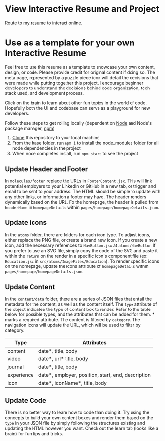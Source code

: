 # View Interactive Resume and Project
Route to [my resume](https://imaybeniki.github.io/project-resume/home) to interact online.

# Use as a template for your own Interactive Resume

Feel free to use this resume as a template to showcase your own content, design, or code. Please provide credit for original content if doing so. The meta page, represented by a puzzle piece icon will detail the decisions that were made while putting together this project. I encourage beginner developers to understand the decisions behind code organization, tech stack used, and development process.

Click on the brain to learn about other fun topics in the world of code. Hopefully both the UI and codebase can serve as a playground for new developers.

Follow these steps to get rolling locally (dependent on [Node](https://nodejs.org/en/download/) and Node's package manager, [npm](https://www.npmjs.com/))

1. [Clone](https://docs.github.com/en/github/creating-cloning-and-archiving-repositories/cloning-a-repository) this repository to your local machine
2. From the base folder, run `npm i` to install the node_modules folder for all node dependencies in the project
3. When node completes install, run `npm start` to see the project 

## Update Header and Footer

In `molecules/footer` replace the URLs in `FooterContent.jsx`. This will link potential employers to your LinkedIn or GitHub in a new tab, or trigger and email to be sent to your address. The HTML should be simple to update with any other links, or information a footer may have. The header renders dynamically based on the URL. Fo the homepage, the header is pulled from `headerName` in `homepageDetails` within `pages/homepage/homepageDetails.json`. 

## Update Icons

In the `atoms` folder, there are folders for each icon type. To adjust icons, either replace the PNG file, or create a brand new icon. If you create a new icon, add the necessary references to `NavButton.jsx` at `atoms/NavButton` If you prefer to use an SVG file, simply copy the code of the SVG and paste it within the `return` on the render in a specific icon's component file (ex: `Education.jsx` in `src/atoms/ImageFiles/Education`). To render specific icons on the homepage, update the icons attribute of `homepageDetails` within `pages/homepage/homepageDetails.json`.

## Update Content

In the `content/data` folder, there are a series of JSON files that entail the metadata for the content, as well as the content itself. The `type` attribute of the object indicates the type of content box to render. Refer to the table below for possible types, and the attributes that can be added for them. * marks a required attribute. The content is filtered by `category`. The navigation icons will update the URL, which will be used to filter by category.

Type | Attributes
--- | --------
content | date*, title, body
video | date*, url* title, body
journal | date*, title, body
experience | date*, employer, position, start, end, description
icon | date*, iconName*, title, body

## Update Code

There is no better way to learn how to code than doing it. Try using the concepts to build your own content boxes and render them based on the `type` in your JSON file by simply following the structures existing and updating the HTML however you want. Check out the learn tab (looks like a brain) for fun tips and tricks.
